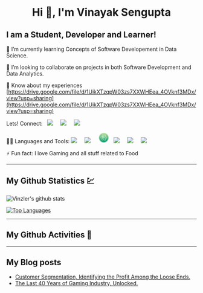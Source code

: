 ## <h1 align="center">Hi 👋, I'm Vinayak Sengupta</h1>

## I am a Student, Developer and Learner!
🌱 I’m currently learning Concepts of Software Developement in Data Science.

👯 I’m looking to collaborate on projects in both Software Development and Data Analytics.

📄 Know about my experiences [https://drive.google.com/file/d/1UikXTzqpW03zs7XXWHEea_4OVknf3MDx/view?usp=sharing](https://drive.google.com/file/d/1UikXTzqpW03zs7XXWHEea_4OVknf3MDx/view?usp=sharing)

Lets! Connect:  &nbsp;  [<img height="30" src="https://cdn.jsdelivr.net/npm/simple-icons@v4/icons/instagram.svg" />](https://www.instagram.com/invites/contact/?utm_source=ig_contact_invite&utm_medium=user_email&utm_content=i603x5) &nbsp;  &nbsp;   [<img height="30" src="https://cdn.jsdelivr.net/npm/simple-icons@v4/icons/linkedin.svg" />](https://www.linkedin.com/in/vinayak-sengupta-022a86bb) &nbsp; &nbsp;  [<img height="30" src="https://cdn.jsdelivr.net/npm/simple-icons@v4/icons/gmail.svg" />](https://www.vinayak.sengupta@gmail.com)

 :man_technologist: Languages and Tools: <img src="https://cdn.jsdelivr.net/npm/programming-languages-logos/src/java/java.png" height="30"> &nbsp; &nbsp;  <img src="https://cdn.jsdelivr.net/npm/programming-languages-logos/src/python/python.png" height="30"> &nbsp; &nbsp;  <img src="https://raw.githubusercontent.com/github/explore/80688e429a7d4ef2fca1e82350fe8e3517d3494d/topics/atom/atom.png" height="30"> &nbsp; <img src="https://upload.wikimedia.org/wikipedia/commons/thumb/d/d5/IntelliJ_IDEA_Logo.svg/1024px-IntelliJ_IDEA_Logo.svg.png" height="30"> &nbsp; &nbsp; <img src="https://upload.wikimedia.org/wikipedia/commons/thumb/a/a1/PyCharm_Logo.svg/1024px-PyCharm_Logo.svg.png" height="30"> &nbsp; &nbsp;  <img src="https://upload.wikimedia.org/wikipedia/commons/thumb/e/e0/Git-logo.svg/1280px-Git-logo.svg.png" height="25">

 ⚡ Fun fact: I love Gaming and all stuff related to Food
 
 ---

## My Github Statistics :chart:

![Vinzler's github stats](https://github-readme-stats-orcin-one.vercel.app/api?username=vinzlercodes&count_private=true&show_icons=true&hide_border=true)


[![Top Languages](https://github-readme-stats-orcin-one.vercel.app/api/top-langs/?username=vinzlercodes&hide_border=true)](https://github.com/vinzlercodes/github-readme-stats)

---

## My Github Activities :shopping_cart:

<!--START_SECTION:activity-->
<!--END_SECTION:activity-->

---

## My Blog posts
<!-- BLOG-POST-LIST:START -->
- [Customer Segmentation, Identifying the Profit Among the Loose Ends.](https://medium.com/swlh/customer-segmentation-identifying-the-profit-among-the-loose-ends-6fe4d6279873?source=rss-315151b8e67d------2)
- [The Last 40 Years of Gaming Industry, Unlocked.](https://medium.com/swlh/the-last-40-years-of-gaming-industry-unlocked-baf4699ad8ba?source=rss-315151b8e67d------2)
<!-- BLOG-POST-LIST:END -->
